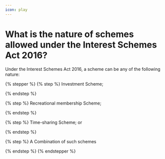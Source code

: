 ```yaml
---
icon: play
---
```


# What is the nature of schemes allowed under the Interest Schemes Act 2016?

Under the Interest Schemes Act 2016, a scheme can be any of the following nature:

{% stepper %}
{% step %}
Investment Scheme;


{% endstep %}

{% step %}
Recreational membership Scheme;


{% endstep %}

{% step %}
Time-sharing Scheme; or


{% endstep %}

{% step %}
A Combination of such schemes


{% endstep %}
{% endstepper %}


